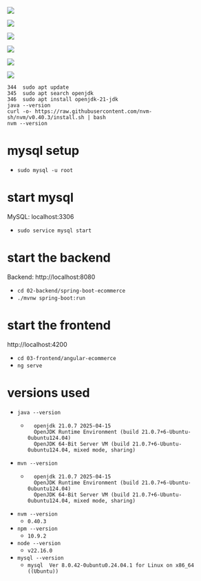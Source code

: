 




![](/assets/Screenshot-2025-06-13-160430.png)

![](/assets/Screenshot-2025-06-13-160519.png)

![](/assets/Screenshot-2025-06-13-160538.png)

![](/assets/Screenshot-2025-06-13-160603.png)

![](/assets/Screenshot-2025-06-13-160408.png)

![](/assets/Screenshot-2025-06-13-160330.png)












```
344  sudo apt update
345  sudo apt search openjdk
346  sudo apt install openjdk-21-jdk
java --version
curl -o- https://raw.githubusercontent.com/nvm-sh/nvm/v0.40.3/install.sh | bash
nvm --version
```

  
# mysql setup

* `sudo mysql -u root`







# start mysql
MySQL: localhost:3306
* `sudo service mysql start`

# start the backend
Backend: http://localhost:8080
* `cd 02-backend/spring-boot-ecommerce`
* `./mvnw spring-boot:run`

# start the frontend
http://localhost:4200
* `cd 03-frontend/angular-ecommerce`
* `ng serve`



# versions used
* `java --version`
    * ```
        openjdk 21.0.7 2025-04-15
        OpenJDK Runtime Environment (build 21.0.7+6-Ubuntu-0ubuntu124.04)
        OpenJDK 64-Bit Server VM (build 21.0.7+6-Ubuntu-0ubuntu124.04, mixed mode, sharing)
        ```
* `mvn --version`
    * ```
        openjdk 21.0.7 2025-04-15
        OpenJDK Runtime Environment (build 21.0.7+6-Ubuntu-0ubuntu124.04)
        OpenJDK 64-Bit Server VM (build 21.0.7+6-Ubuntu-0ubuntu124.04, mixed mode, sharing)
        ```
* `nvm --version`
    * `0.40.3`
* `npm --version`
    * `10.9.2`
* `node --version`
    * `v22.16.0`
* `mysql --version`
    * `mysql  Ver 8.0.42-0ubuntu0.24.04.1 for Linux on x86_64 ((Ubuntu))`
